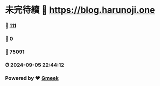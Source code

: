 # 未完待續 :link: https://blog.harunoji.one 
### :page_facing_up: [111](https://blog.harunoji.one/tag.html) 
### :speech_balloon: 0 
### :hibiscus: 75091 
### :alarm_clock: 2024-09-05 22:44:12 
### Powered by :heart: [Gmeek](https://github.com/Meekdai/Gmeek)
